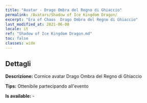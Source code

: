 ```yaml
---
title: "Avatar - Drago Ombra del Regno di Ghiaccio"
permalink: /Avatars/Shadow of Ice Kingdom Dragon/
excerpt: "Era of Chaos  Drago Ombra del Regno di Ghiaccio"
last_modified_at: 2021-06-08
locale: it
ref: "Shadow of Ice Kingdom Dragon.md"
toc: false
classes: wide
---
```

## Dettagli

 **Descrizione:** Cornice avatar Drago Ombra del Regno di Ghiaccio 

 **Tips:** Ottenibile partecipando all'evento 

 **Is available:**  - 

